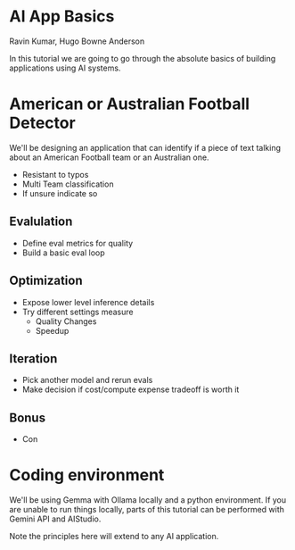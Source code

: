 # AI App Basics
Ravin Kumar, Hugo Bowne Anderson

In this tutorial we are going to go through the absolute basics of building applications using AI systems.

# American or Australian Football Detector
We'll be designing an application that can identify if a piece of text talking about an American Football team or an Australian one.

* Resistant to typos
* Multi Team classification
* If unsure indicate so


## Evalulation
* Define eval metrics for quality
* Build a basic eval loop

## Optimization
* Expose lower level inference details 
* Try different settings measure
  * Quality Changes
  * Speedup

## Iteration
* Pick another model and rerun evals
* Make decision if cost/compute expense tradeoff is worth it

## Bonus
* Con

# Coding environment
We'll be using Gemma with Ollama locally and a python environment.
If you are unable to run things locally, parts of this tutorial can be performed with Gemini API and AIStudio.

Note the principles here will extend to any AI application.